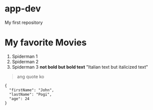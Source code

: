 # app-dev
My first repository
# My favorite Movies
1. Spiderman 1
2. Spiderman 2
3. Spiderman 3
**not bold but bold text**
"Italian text but italicized text"
> ang quote ko
```
{
  "firstName": "John",
  "lastName": "Pogi",
  "age": 24
}
```
